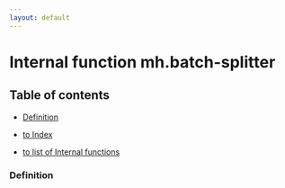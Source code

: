 ```yaml
---
layout: default
---
```


# Internal function mh.batch-splitter

## Table of contents

- [Definition](#definition)

- [to Index](/index)
- [to list of Internal functions](internal-function)

### Definition